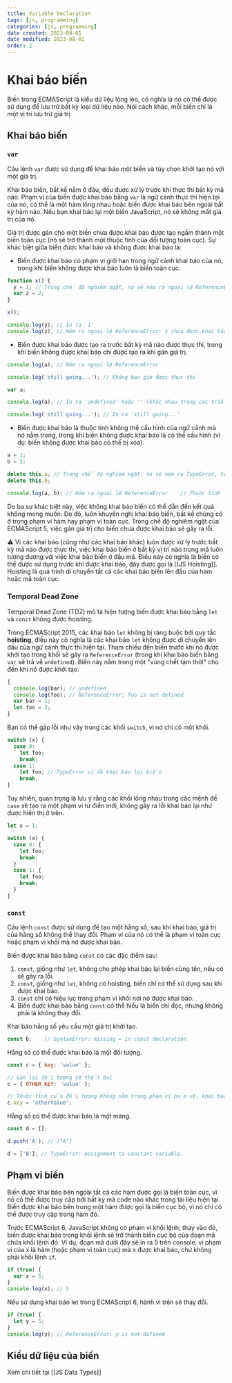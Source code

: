```yaml
---
title: Variable Declaration
tags: [js, programming]
categories: [js, programming]
date created: 2023-08-01
date modified: 2023-08-01
order: 2
---
```


# Khai báo biến

Biến trong ECMAScript là kiểu dữ liệu lỏng lẻo, có nghĩa là nó có thể được sử dụng để lưu trữ bất kỳ loại dữ liệu nào. Nói cách khác, mỗi biến chỉ là một vị trí lưu trữ giá trị.

## Khai báo biến

### `var`

Câu lệnh `var` được sử dụng để khai báo một biến và tùy chọn khởi tạo nó với một giá trị.

Khai báo biến, bất kể nằm ở đâu, đều được xử lý trước khi thực thi bất kỳ mã nào. Phạm vi của biến được khai báo bằng `var` là ngữ cảnh thực thi hiện tại của nó, có thể là một hàm lồng nhau hoặc biến được khai báo bên ngoài bất kỳ hàm nào. Nếu bạn khai báo lại một biến JavaScript, nó sẽ không mất giá trị của nó.

Giá trị được gán cho một biến chưa được khai báo được tạo ngầm thành một biến toàn cục (nó sẽ trở thành một thuộc tính của đối tượng toàn cục). Sự khác biệt giữa biến được khai báo và không được khai báo là:

- Biến được khai báo có phạm vi giới hạn trong ngữ cảnh khai báo của nó, trong khi biến không được khai báo luôn là biến toàn cục.

```js
function x() {
  y = 1; // Trong chế độ nghiêm ngặt, nó sẽ ném ra ngoại lệ ReferenceError
  var z = 2;
}

x();

console.log(y); // In ra '1'
console.log(z); // Ném ra ngoại lệ ReferenceError: z chưa được khai báo
```

- Biến được khai báo được tạo ra trước bất kỳ mã nào được thực thi, trong khi biến không được khai báo chỉ được tạo ra khi gán giá trị.

```js
console.log(a); // Ném ra ngoại lệ ReferenceError

console.log('still going...'); // Không bao giờ được thực thi
```

```js
var a;

console.log(a); // In ra 'undefined' hoặc '' (khác nhau trong các triển khai trình duyệt khác nhau)

console.log('still going...'); // In ra 'still going...'
```

- Biến được khai báo là thuộc tính không thể cấu hình của ngữ cảnh mà nó nằm trong, trong khi biến không được khai báo là có thể cấu hình (ví dụ: biến không được khai báo có thể bị xóa).

```js
a = 1;
b = 2;

delete this.a; // Trong chế độ nghiêm ngặt, nó sẽ ném ra TypeError, trong các trường hợp khác, nó sẽ thất bại mà không có thông báo lỗi.
delete this.b;

console.log(a, b); // Ném ra ngoại lệ ReferenceError	// Thuộc tính 'b' đã bị xóa.
```

Do ba sự khác biệt này, việc không khai báo biến có thể dẫn đến kết quả không mong muốn. Do đó, luôn khuyến nghị khai báo biến, bất kể chúng có ở trong phạm vi hàm hay phạm vi toàn cục. Trong chế độ nghiêm ngặt của ECMAScript 5, việc gán giá trị cho biến chưa được khai báo sẽ gây ra lỗi.

⚠️ Vì các khai báo (cũng như các khai báo khác) luôn được xử lý trước bất kỳ mã nào được thực thi, việc khai báo biến ở bất kỳ vị trí nào trong mã luôn tương đương với việc khai báo biến ở đầu mã. Điều này có nghĩa là biến có thể được sử dụng trước khi được khai báo, đây được gọi là [[JS Hoisting]]. Hoisting là quá trình di chuyển tất cả các khai báo biến lên đầu của hàm hoặc mã toàn cục.

### Temporal Dead Zone

Temporal Dead Zone (TDZ) mô tả hiện tượng biến được khai báo bằng `let` và `const` không được hoisting.

Trong ECMAScript 2015, các khai báo `let` không bị ràng buộc bởi quy tắc **hoisting**, điều này có nghĩa là các khai báo `let` không được di chuyển lên đầu của ngữ cảnh thực thi hiện tại. Tham chiếu đến biến trước khi nó được khởi tạo trong khối sẽ gây ra `ReferenceError` (trong khi khai báo biến bằng `var` sẽ trả về `undefined`). Biến này nằm trong một "vùng chết tạm thời" cho đến khi nó được khởi tạo.

```js
{
  console.log(bar); // undefined
  console.log(foo); // ReferenceError: foo is not defined
  var bar = 1;
  let foo = 2;
}
```

Bạn có thể gặp lỗi như vậy trong các khối `switch`, vì nó chỉ có một khối.

```js
switch (x) {
  case 0:
    let foo;
    break;
  case 1:
    let foo; // TypeError vì đã khai báo lại biến
    break;
}
```

Tuy nhiên, quan trọng là lưu ý rằng các khối lồng nhau trong các mệnh đề `case` sẽ tạo ra một phạm vi từ điển mới, không gây ra lỗi khai báo lại như được hiển thị ở trên.

```js
let x = 1;

switch (x) {
  case 0: {
    let foo;
    break;
  }
  case 1: {
    let foo;
    break;
  }
}
```

### `const`

Câu lệnh `const` được sử dụng để tạo một hằng số, sau khi khai báo, giá trị của hằng số không thể thay đổi. Phạm vi của nó có thể là phạm vi toàn cục hoặc phạm vi khối mà nó được khai báo.

Biến được khai báo bằng `const` có các đặc điểm sau:

1. `const`, giống như `let`, không cho phép khai báo lại biến cùng tên, nếu có sẽ gây ra lỗi.
2. `const`, giống như `let`, không có hoisting, biến chỉ có thể sử dụng sau khi được khai báo.
3. `const` chỉ có hiệu lực trong phạm vi khối nơi nó được khai báo.
4. Biến được khai báo bằng `const` có thể hiểu là biến chỉ đọc, nhưng không phải là không thay đổi.

Khai báo hằng số yêu cầu một giá trị khởi tạo.

```js
const b; 	// SyntaxError: missing = in const declaration
```

Hằng số có thể được khai báo là một đối tượng.

```js
const c = { key: 'value' };

// Gán lại đối tượng sẽ thất bại
c = { OTHER_KEY: 'value' };

// Thuộc tính của đối tượng không nằm trong phạm vi bảo vệ, khai báo dưới đây sẽ thành công
c.key = 'otherValue';
```

Hằng số có thể được khai báo là một mảng.

```js
const d = [];

d.push('A'); // ["A"]

d = ['B']; // TypeError: Assignment to constant variable.
```

## Phạm vi biến

Biến được khai báo bên ngoài tất cả các hàm được gọi là biến toàn cục, vì nó có thể được truy cập bởi bất kỳ mã code nào khác trong tài liệu hiện tại. Biến được khai báo bên trong một hàm được gọi là biến cục bộ, vì nó chỉ có thể được truy cập trong hàm đó.

Trước ECMAScript 6, JavaScript không có phạm vi khối lệnh; thay vào đó, biến được khai báo trong khối lệnh sẽ trở thành biến cục bộ của đoạn mã chứa khối lệnh đó. Ví dụ, đoạn mã dưới đây sẽ in ra 5 trên console, vì phạm vi của x là hàm (hoặc phạm vi toàn cục) mà x được khai báo, chứ không phải khối lệnh `if`.

```js
if (true) {
  var x = 5;
}
console.log(x); // 5
```

Nếu sử dụng khai báo let trong ECMAScript 6, hành vi trên sẽ thay đổi.

```js
if (true) {
  let y = 5;
}
console.log(y); // ReferenceError: y is not defined
```

## Kiểu dữ liệu của biến

Xem chi tiết tại [[JS Data Types]]
